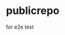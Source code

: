 # publicrepo
for e2e test































































































































































































































































































































































































































































































































































































































































































































































































































































































































































































































































































































































































































































































































































































































































































































































































































































































































































































































































































































































































































































































































































































































































































































































































































































































































































































































































































































































































































































































































































































































































































































































































































































































































































































































































































































































































































































































